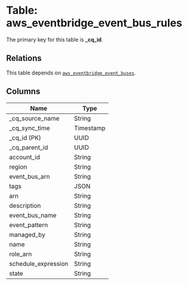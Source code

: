 # Table: aws_eventbridge_event_bus_rules



The primary key for this table is **_cq_id**.

## Relations
This table depends on [`aws_eventbridge_event_buses`](aws_eventbridge_event_buses.md).

## Columns
| Name          | Type          |
| ------------- | ------------- |
|_cq_source_name|String|
|_cq_sync_time|Timestamp|
|_cq_id (PK)|UUID|
|_cq_parent_id|UUID|
|account_id|String|
|region|String|
|event_bus_arn|String|
|tags|JSON|
|arn|String|
|description|String|
|event_bus_name|String|
|event_pattern|String|
|managed_by|String|
|name|String|
|role_arn|String|
|schedule_expression|String|
|state|String|